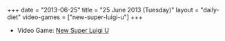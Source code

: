 +++
date = "2013-06-25"
title = "25 June 2013 (Tuesday)"
layout = "daily-diet"
video-games = ["new-super-luigi-u"]
+++


* Video Game: [New Super Luigi U](/video-games/new-super-luigi-u)